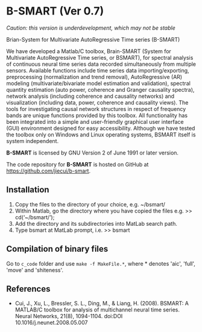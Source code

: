 B-SMART (Ver 0.7)
=================

_Caution: this version is underdevelopment, which may not be stable_

Brian-System for Multivariate AutoRegressive Time series (B-SMART)

We have developed a Matlab/C toolbox, Brain-SMART (System for Multivariate
AutoRegressive Time series, or BSMART), for spectral analysis of continuous
neural time series data recorded simultaneously from multiple sensors.
Available functions include time series data importing/exporting,
preprocessing (normalization and trend removal), AutoRegressive (AR)
modeling (multivariate/bivariate model estimation and validation), spectral
quantity estimation (auto power, coherence and Granger causality spectra),
network analysis (including coherence and causality networks) and
visualization (including data, power, coherence and causality views). The
tools for investigating causal network structures in respect of frequency
bands are unique functions provided by this toolbox. All functionality has
been integrated into a simple and user-friendly graphical user interface
(GUI) environment designed for easy accessibility. Although we have tested
the toolbox only on Windows and Linux operating systems, BSMART itself is
system independent.

**B-SMART** is licensed by GNU Version 2 of June 1991 or later version.

The code repository for **B-SMART** is hosted on GitHub at https://github.com/jiecui/b-smart.

Installation
------------
1. Copy the files to the directory of your choice, e.g. ~/bsmart/
1. Within Matlab, go the directory where you have copied the files e.g. >> cd(‘~/bsmart/’);
1. Add the directory and its subdirectories into MatLab search path.
1. Type bsmart at MatLab prompt, i.e. >> bsmart

Compilation of binary files
---------------------------
Go to ```c_code``` folder and use ```make -f MakeFile.*```, where * denotes
'aic', 'full', 'move' and 'shiteness'.

References
----------
* Cui, J., Xu, L., Bressler, S. L., Ding, M., & Liang, H. (2008). BSMART: A MATLAB/C toolbox for analysis of multichannel neural time series. Neural Networks, 21(8), 1094-1104. doi:DOI 10.1016/j.neunet.2008.05.007
